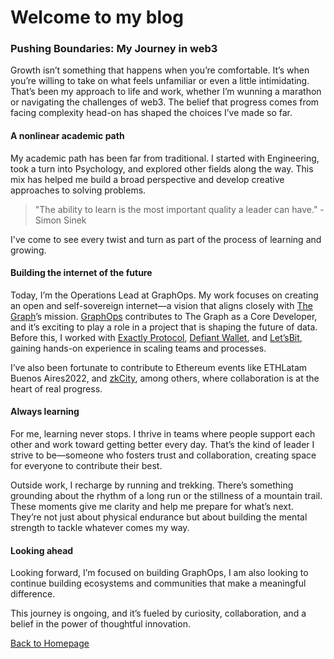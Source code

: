 # Welcome to my blog

### Pushing Boundaries: My Journey in web3

Growth isn’t something that happens when you’re comfortable. It’s when you’re willing to take on what feels unfamiliar or even a little intimidating. That’s been my approach to life and work, whether I’m wunning a marathon or navigating the challenges of web3. The belief that progress comes from facing complexity head-on has shaped the choices I’ve made so far.

#### A nonlinear academic path

My academic path has been far from traditional. I started with Engineering, took a turn into Psychology, and explored other fields along the way. This mix has helped me build a broad perspective and develop creative approaches to solving problems.

> "The ability to learn is the most important quality a leader can have." - Simon Sinek

I've come to see every twist and turn as part of the process of learning and growing.

#### Building the internet of the future

Today, I’m the Operations Lead at GraphOps. My work focuses on creating an open and self-sovereign internet—a vision that aligns closely with [The Graph](https://thegraph.com)’s mission. [GraphOps](https://graphops.xyz) contributes to The Graph as a Core Developer, and it’s exciting to play a role in a project that is shaping the future of data. Before this, I worked with [Exactly Protocol](https://exact.ly), [Defiant Wallet](https://defiantapp.tech/en), and [Let’sBit](https://letsbit.io), gaining hands-on experience in scaling teams and processes.

I’ve also been fortunate to contribute to Ethereum events like ETHLatam Buenos Aires2022, and [zkCity](https://zkcity.xyz), among others, where collaboration is at the heart of real progress.

#### Always learning

For me, learning never stops. I thrive in teams where people support each other and work toward getting better every day. That’s the kind of leader I strive to be—someone who fosters trust and collaboration, creating space for everyone to contribute their best.

Outside work, I recharge by running and trekking. There’s something grounding about the rhythm of a long run or the stillness of a mountain trail. These moments give me clarity and help me prepare for what’s next. They’re not just about physical endurance but about building the mental strength to tackle whatever comes my way.

#### Looking ahead

Looking forward, I’m focused on building GraphOps, I am also looking to continue building ecosystems and communities that make a meaningful difference.

This journey is ongoing, and it’s fueled by curiosity, collaboration, and a belief in the power of thoughtful innovation.

[Back to Homepage](index.html)
